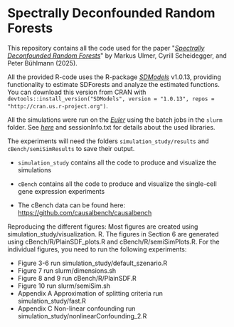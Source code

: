 # Spectrally Deconfounded Random Forests

This repository contains all the code used for the paper "[*Spectrally Deconfounded Random Forests*](https://arxiv.org/abs/2502.03969)" by Markus Ulmer, Cyrill Scheidegger, and Peter Bühlmann (2025).

All the provided R-code uses the R-package [*SDModels*](https://markusul.github.io/SDModels/) v1.0.13, 
providing functionality to estimate SDForests and analyze the estimated functions. 
You can download this version from CRAN with `devtools::install_version("SDModels", version = "1.0.13", repos = "http://cran.us.r-project.org")`.

All the simulations were run on the [*Euler*](https://scicomp.ethz.ch/wiki/Euler) using the batch jobs in the 
`slurm` folder. See [*here*](https://scicomp.ethz.ch/wiki/Euler_applications_and_libraries_ubuntu) and sessionInfo.txt for details about the used libraries.

The experiments will need the folders `simulation_study/results` and `cBench/semiSimResults` to save their output.

-   `simulation_study` contains all the code to produce and visualize the simulations

-   `cBench` contains all the code to produce and visualize the single-cell gene expression experiments

-   The cBench data can be found here: <https://github.com/causalbench/causalbench>

Reproducing the different figures:
Most figures are created using simulation_study/visualization. R. The figures in Section 6 are generated using cBench/R/PlainSDF_plots.R and cBench/R/semiSimPlots.R. For the individual figures, you need to run the following experiments:

- Figure 3-6 run simulation_study/default_szenario.R
- Figure 7 run slurm/dimensions.sh
- Figure 8 and 9 run cBench/R/PlainSDF.R
- Figure 10 run slurm/semiSim.sh
- Appendix A Approximation of splitting criteria run simulation_study/fast.R
- Appendix C Non-linear confounding run simulation_study/nonlinearConfounding_2.R

